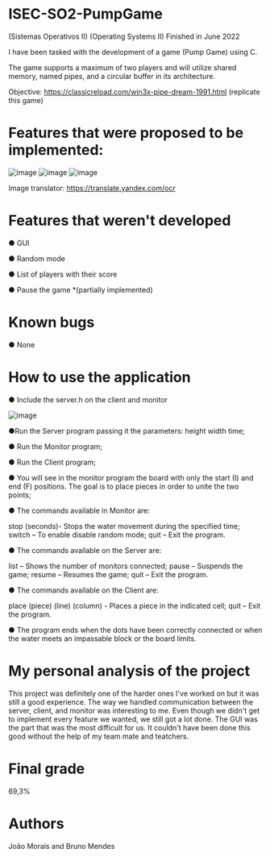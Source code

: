 # ISEC-SO2-PumpGame
(Sistemas Operativos II)
(Operating Systems II)
Finished in June 2022

I have been tasked with the development of a game (Pump Game) using C.

The game supports a maximum of two players and will utilize shared memory, named pipes, and a circular buffer in its architecture. 

Objective: https://classicreload.com/win3x-pipe-dream-1991.html (replicate this game)




# Features that were proposed to be implemented:

![image](https://user-images.githubusercontent.com/72463113/211691061-9ac26738-dbf7-44a0-a7fd-bac1eb5f29e7.png)
![image](https://user-images.githubusercontent.com/72463113/211691099-c96d838e-80c9-46f0-ad75-52438bd46f94.png)
![image](https://user-images.githubusercontent.com/72463113/211691125-fdec6cb4-da4e-49a8-9861-b9b6a5a5c748.png)

Image translator: https://translate.yandex.com/ocr




# Features that weren't developed 

● GUI

● Random mode

● List of players with their score

● Pause the game *(partially implemented)




# Known bugs

● None




# How to use the application 

● Include the server.h on the client and monitor

![image](https://user-images.githubusercontent.com/72463113/211689481-56f284be-f0fe-4d2a-b9ff-7a832897b37a.png)

●Run the Server program passing it the parameters: height width time;

● Run the Monitor program;

● Run the Client program;

● You will see in the monitor program the board with only the start (I) and end (F) positions. The goal is to place pieces in order to unite the two points;

● The commands available in Monitor are:

stop (seconds)- Stops the water movement during the specified time;
switch – To enable disable random mode;
quit – Exit the program.

● The commands available on the Server are:

list – Shows the number of monitors connected;
pause – Suspends the game;
resume – Resumes the game;
quit – Exit the program.

● The commands available on the Client are:

place (piece) (line) (column) - Places a piece in the indicated cell;
quit – Exit the program.

● The program ends when the dots have been correctly connected or when the water meets an impassable block or the board limits.




# My personal analysis of the project

This project was definitely one of the harder ones I've worked on but it was still a good experience. The way we handled communication between the server, client, and monitor was interesting to me. Even though we didn't get to implement every feature we wanted, we still got a lot done. The GUI was the part that was the most difficult for us. It couldn't have been done this good without the help of my team mate and teatchers.




# Final grade

69,3%




# Authors

João Morais and Bruno Mendes
